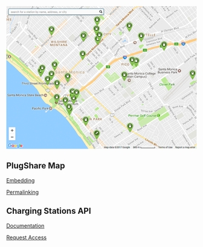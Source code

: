 <a href="#">
  <img src="embed.png">
</a>

## PlugShare Map

[Embedding](embedding)

[Permalinking](permalinking)

## Charging Stations API

[Documentation](docs)

[Request Access](request-access)